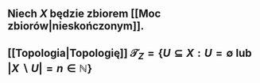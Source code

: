 ## Niech $X$ będzie zbiorem [[Moc zbiorów|nieskończonym]]. 
## [[Topologia|Topologię]] $\mathcal{T}_Z = \{U\subseteq X: U=\emptyset\text{ lub }|X\backslash U|=n\in\mathbb{N}\}$
